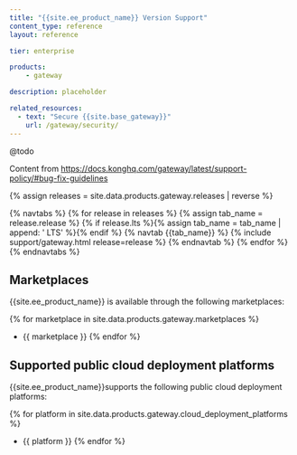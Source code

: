 ```yaml
---
title: "{{site.ee_product_name}} Version Support"
content_type: reference
layout: reference

tier: enterprise

products:
    - gateway

description: placeholder

related_resources:
  - text: "Secure {{site.base_gateway}}"
    url: /gateway/security/
---
```


@todo

Content from https://docs.konghq.com/gateway/latest/support-policy/#bug-fix-guidelines

{% assign releases = site.data.products.gateway.releases | reverse %}

{% navtabs %}
{% for release in releases %}
{% assign tab_name = release.release %}
{% if release.lts %}{% assign tab_name = tab_name | append: ' LTS' %}{% endif %}
{% navtab {{tab_name}} %}
  {% include support/gateway.html release=release %}
{% endnavtab %}
{% endfor %}
{% endnavtabs %}

## Marketplaces

{{site.ee_product_name}} is available through the following marketplaces:

{% for marketplace in site.data.products.gateway.marketplaces %}
* {{ marketplace }}
{% endfor %}

## Supported public cloud deployment platforms

{{site.ee_product_name}}supports the following public cloud deployment platforms:

{% for platform in site.data.products.gateway.cloud_deployment_platforms %}
* {{ platform }}
{% endfor %}
